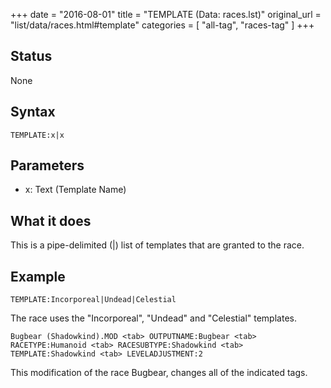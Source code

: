 +++
date = "2016-08-01"
title = "TEMPLATE (Data: races.lst)"
original_url = "list/data/races.html#template"
categories = [ "all-tag", "races-tag" ]
+++

## Status

None

## Syntax

`TEMPLATE:x|x`

## Parameters

-   x: Text (Template Name)



What it does
------------

This is a pipe-delimited (|) list of templates that are granted to the
race.

Example
-------

`TEMPLATE:Incorporeal|Undead|Celestial`

The race uses the "Incorporeal", "Undead" and "Celestial" templates.

`Bugbear (Shadowkind).MOD <tab> OUTPUTNAME:Bugbear <tab> RACETYPE:Humanoid <tab> RACESUBTYPE:Shadowkind <tab> TEMPLATE:Shadowkind <tab> LEVELADJUSTMENT:2`

This modification of the race Bugbear, changes all of the indicated
tags.

